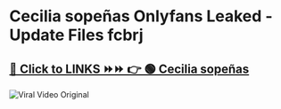 
 # Cecilia sopeñas Onlyfans Leaked - Update Files fcbrj

## <h2><a href="https://clipsfans.com/Cecilia_sopeñas&ref=git">🔗 Click to LINKS ⏩⏩ 👉 🟢 Cecilia sopeñas </a></h2>

<a href="https://clipsfans.com/Cecilia_sopeñas&ref=git" rel="nofollow" data-target="animated-image.originalLink"><img src="https://i.ibb.co.com/xMMVF88/686577567.gif" alt="Viral Video Original" style="max-width: 100%; display: inline-block;" data-target="animated-image.originalImage"></a>

